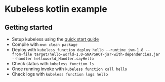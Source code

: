 # Kubeless kotlin example

## Getting started

- Setup kubeless using the [quick start guide](https://kubeless.io/docs/quick-start/)
- Compile with `mvn clean package`
- Deploy with `kubeless function deploy hello --runtime jvm-1.8 --from-file target/hello-world-1.0-SNAPSHOT-jar-with-dependencies.jar --handler helloworld_Handler.sayHello`
- Check status with `kubeless function ls`
- Once running invoke with `kubeless function call hello`
- Check logs with `kubeless function logs hello`

